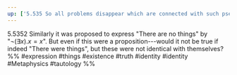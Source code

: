 ```yaml
---
up: ['5.535 So all problems disappear which are connected with such pseudo-propositions.']
---
```

5.5352 Similarly it was proposed to express "There are no things" by "$¬(\exists x).x = x$". But even if this were a proposition---would it not be true if indeed "There were things", but these were not identical with themselves?
%%
#expression #things #existence #truth #identity #identity #Metaphysics #tautology %%